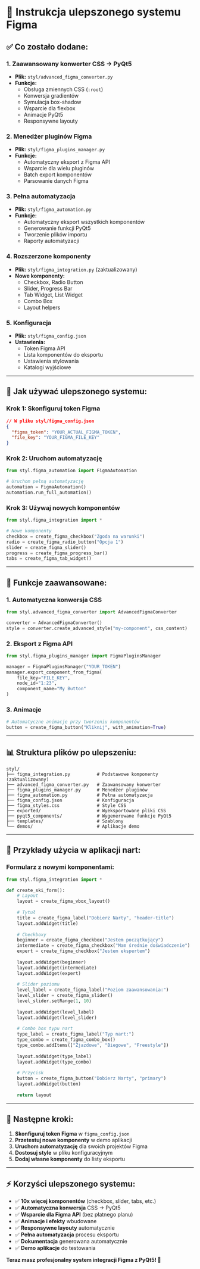 # 🚀 Instrukcja ulepszonego systemu Figma

## ✅ **Co zostało dodane:**

### **1. Zaawansowany konwerter CSS → PyQt5**
- **Plik:** `styl/advanced_figma_converter.py`
- **Funkcje:**
  - Obsługa zmiennych CSS (`:root`)
  - Konwersja gradientów
  - Symulacja box-shadow
  - Wsparcie dla flexbox
  - Animacje PyQt5
  - Responsywne layouty

### **2. Menedżer pluginów Figma**
- **Plik:** `styl/figma_plugins_manager.py`
- **Funkcje:**
  - Automatyczny eksport z Figma API
  - Wsparcie dla wielu pluginów
  - Batch export komponentów
  - Parsowanie danych Figma

### **3. Pełna automatyzacja**
- **Plik:** `styl/figma_automation.py`
- **Funkcje:**
  - Automatyczny eksport wszystkich komponentów
  - Generowanie funkcji PyQt5
  - Tworzenie plików importu
  - Raporty automatyzacji

### **4. Rozszerzone komponenty**
- **Plik:** `styl/figma_integration.py` (zaktualizowany)
- **Nowe komponenty:**
  - Checkbox, Radio Button
  - Slider, Progress Bar
  - Tab Widget, List Widget
  - Combo Box
  - Layout helpers

### **5. Konfiguracja**
- **Plik:** `styl/figma_config.json`
- **Ustawienia:**
  - Token Figma API
  - Lista komponentów do eksportu
  - Ustawienia stylowania
  - Katalogi wyjściowe

---

## 🎯 **Jak używać ulepszonego systemu:**

### **Krok 1: Skonfiguruj token Figma**
```json
// W pliku styl/figma_config.json
{
  "figma_token": "YOUR_ACTUAL_FIGMA_TOKEN",
  "file_key": "YOUR_FIGMA_FILE_KEY"
}
```

### **Krok 2: Uruchom automatyzację**
```python
from styl.figma_automation import FigmaAutomation

# Uruchom pełną automatyzację
automation = FigmaAutomation()
automation.run_full_automation()
```

### **Krok 3: Używaj nowych komponentów**
```python
from styl.figma_integration import *

# Nowe komponenty
checkbox = create_figma_checkbox("Zgoda na warunki")
radio = create_figma_radio_button("Opcja 1")
slider = create_figma_slider()
progress = create_figma_progress_bar()
tabs = create_figma_tab_widget()
```

---

## 🔧 **Funkcje zaawansowane:**

### **1. Automatyczna konwersja CSS**
```python
from styl.advanced_figma_converter import AdvancedFigmaConverter

converter = AdvancedFigmaConverter()
style = converter.create_advanced_style("my-component", css_content)
```

### **2. Eksport z Figma API**
```python
from styl.figma_plugins_manager import FigmaPluginsManager

manager = FigmaPluginsManager("YOUR_TOKEN")
manager.export_component_from_figma(
    file_key="FILE_KEY",
    node_id="1:23", 
    component_name="My Button"
)
```

### **3. Animacje**
```python
# Automatyczne animacje przy tworzeniu komponentów
button = create_figma_button("Kliknij", with_animation=True)
```

---

## 📊 **Struktura plików po ulepszeniu:**

```
styl/
├── figma_integration.py          # Podstawowe komponenty (zaktualizowany)
├── advanced_figma_converter.py   # Zaawansowany konwerter
├── figma_plugins_manager.py      # Menedżer pluginów
├── figma_automation.py           # Pełna automatyzacja
├── figma_config.json             # Konfiguracja
├── figma_styles.css              # Style CSS
├── exported/                     # Wyeksportowane pliki CSS
├── pyqt5_components/             # Wygenerowane funkcje PyQt5
├── templates/                    # Szablony
└── demos/                        # Aplikacje demo
```

---

## 🎨 **Przykłady użycia w aplikacji nart:**

### **Formularz z nowymi komponentami:**
```python
from styl.figma_integration import *

def create_ski_form():
    # Layout
    layout = create_figma_vbox_layout()
    
    # Tytuł
    title = create_figma_label("Dobierz Narty", "header-title")
    layout.addWidget(title)
    
    # Checkboxy
    beginner = create_figma_checkbox("Jestem początkujący")
    intermediate = create_figma_checkbox("Mam średnie doświadczenie")
    expert = create_figma_checkbox("Jestem ekspertem")
    
    layout.addWidget(beginner)
    layout.addWidget(intermediate) 
    layout.addWidget(expert)
    
    # Slider poziomu
    level_label = create_figma_label("Poziom zaawansowania:")
    level_slider = create_figma_slider()
    level_slider.setRange(1, 10)
    
    layout.addWidget(level_label)
    layout.addWidget(level_slider)
    
    # Combo box typu nart
    type_label = create_figma_label("Typ nart:")
    type_combo = create_figma_combo_box()
    type_combo.addItems(["Zjazdowe", "Biegowe", "Freestyle"])
    
    layout.addWidget(type_label)
    layout.addWidget(type_combo)
    
    # Przycisk
    button = create_figma_button("Dobierz Narty", "primary")
    layout.addWidget(button)
    
    return layout
```

---

## 🚀 **Następne kroki:**

1. **Skonfiguruj token Figma** w `figma_config.json`
2. **Przetestuj nowe komponenty** w demo aplikacji
3. **Uruchom automatyzację** dla swoich projektów Figma
4. **Dostosuj style** w pliku konfiguracyjnym
5. **Dodaj własne komponenty** do listy eksportu

---

## ⚡ **Korzyści ulepszonego systemu:**

- ✅ **10x więcej komponentów** (checkbox, slider, tabs, etc.)
- ✅ **Automatyczna konwersja** CSS → PyQt5
- ✅ **Wsparcie dla Figma API** (bez płatnego planu)
- ✅ **Animacje i efekty** wbudowane
- ✅ **Responsywne layouty** automatycznie
- ✅ **Pełna automatyzacja** procesu eksportu
- ✅ **Dokumentacja** generowana automatycznie
- ✅ **Demo aplikacje** do testowania

**Teraz masz profesjonalny system integracji Figma z PyQt5! 🎉**
